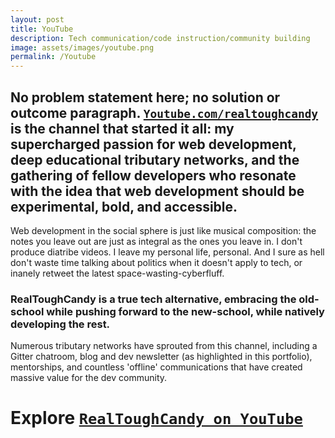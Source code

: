 ```yaml
---
layout: post
title: YouTube
description: Tech communication/code instruction/community building
image: assets/images/youtube.png
permalink: /Youtube
---
```


## No problem statement here; no solution or outcome paragraph. [`Youtube.com/realtoughcandy`](https://youtube.com/realtoughcandy) is the channel that started it all: my supercharged passion for web development, deep educational tributary networks, and the gathering of fellow developers who resonate with the idea that web development should be experimental, bold, and accessible. ##

Web development in the social sphere is just like musical composition: the notes you leave out are just as integral as the ones you leave in. I don't produce diatribe videos. I leave my personal life, personal. And I sure as hell don't waste time talking about politics when it doesn't apply to tech, or inanely retweet the latest space-wasting-cyberfluff. 

### RealToughCandy is a true tech alternative, embracing the old-school while pushing forward to the new-school, while natively developing the rest. ###

Numerous tributary networks have sprouted from this channel, including a Gitter chatroom, blog and dev newsletter (as highlighted in this portfolio), mentorships, and countless 'offline' communications that have created massive value for the dev community. 



# Explore [`RealToughCandy on YouTube`](https://youtube.com/realtoughcandy) #

